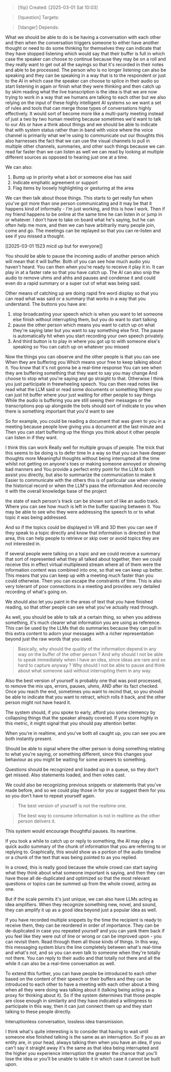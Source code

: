 
>[!tip] Created: [2025-03-01 Sat 10:03]

>[!question] Targets: 

>[!danger] Depends: 

What we should be able to do is be having a conversation with each other and then when the conversation triggers someone to either have another thought or need to do some thinking for themselves they can indicate that they have stopped listening which would say that their buffer is full in which case the speaker can choose to continue because they may be on a roll and they really want to get out all the sayings so that it's recorded in their notes and able to be processed. The person who is no longer listening can also be speaking and they can be speaking in a way that is to the respondent or just to the AI in which case the speaker can choose to splice in their audio so start listening in again or finish what they were thinking and then catch up by skim reading what the live transcription is the idea is that we are now trying to work in a way that we humans are talking to each other but we also relying on the input of these highly intelligent AI systems so we want a set of rules and tools that can merge those types of conversations highly effectively. It would sort of become more like a multi-party meeting instead of just a two by two human meeting because sometimes we'd want to talk to our AIs or have a think about things and we should be able to indicate that with system status rather than in band with voice where the voice channel is primarily what we're using to communicate out our thoughts this also harnesses the fact that we can use the visual channels to pull in multiple other channels, summaries, and other such things because we can read far faster than we can listen as well we can read by looking at multiple different sources as opposed to hearing just one at a time.

We can also:

1. Bump up in priority what a bot or someone else has said
2. Indicate emphatic agreement or support
3. Flag items by loosely highlighting or gesturing at the area

We can then talk about those things. This starts to get really fun when you've got more than one person communicating and it may be that it happens kind of informally - I'm just working, and this is how I work. Then if my friend happens to be online at the same time he can listen in or jump in or whatever. I don't have to take on board what he's saying, but he can often help me more, and then we can have arbitrarily many people join, come and go. The meetings can be replayed so that you can re-listen and see if you missed a thought.

[[2025-03-01 1523 micd up but for everyone]]

You should be able to pause the incoming audio of another person which will mean that it will buffer. Both of you can see how much audio you haven't heard. You can then when you're ready to receive it play it in. It can play in at a faster rate so that you have catch up. The AI can also snip the audio to remove uhms and ahhs and pauses and condense it and could even do a rapid summary or a super cut of what was being said. 

Other means of catching up are doing rapid fire word display so that you can read what was said or a summary that works in a way that you understand.  The buttons you have are:
1. stop broadcasting your speech which is when you want to let someone else finish without interrupting them, but you do want to start talking
2. pause the other person which means you want to catch up on what they're saying later but you want to say something else first. The pause is automatically hit when you start recording your own speech privately. 
3. And third button is to play in where you got up to with someone else's speaking so You can catch up on whatever you missed 

Now the things you can observe and the other people is that you can see When they are buffering you Which means your free to keep talking about it. You know that it's not gonna be a real-time response You can see when they are buffering something that they want to say you may change And choose to stop what you're saying and go straight to that. Otherwise I think you just participate in freewheeling speech. You can then read notes like read what the LLM said or read some documents or something Where you can just hit buffer where your just waiting for other people to say things While the audio is buffering you are still seeing their messages or the transcriptions pop up alongside the bots should sort of indicate to you when there is something important that you'd want to see

So for example, you could be reading a document that was given to you in a meeting because people love giving you a document at the last minute and Then you can start buffering up the things you think about it other people can listen in if they want.

I think this can work Really well for multiple groups of people. The trick that this seems to be doing is to defer time In a way so that you can have deeper thoughts more Meaningful thoughts without being interrupted all the time whilst not getting on anyone's toes or making someone annoyed or showing bad manners and You provide a perfect entry point for the LLM to both assist you directly, but also to summarize the communication to make it Easier to communicate with the others this is of particular use when viewing the historical record or when the LLM's pass the information And reconcile it with the overall knowledge base of the project 

the state of each person's track can be shown sort of like an audio track. Where you can see how much is left in the buffer spacing between it. You may be able to see who they were addressing the speech to or to what topic it was being addressed.

And so if the topics could be displayed in VR and 3D then you can see if they speak to a topic directly and know that information is directed in that area, this can help people to retrieve or skip over or avoid topics they are not interested in. 

If several people were talking on a topic and we could receive a summary that sort of represented what they all talked about together, then we could receive this in effect virtual multiplexed stream where all of them were the information content was combined into one, so that we can keep up better. This means that you can keep up with a meeting much faster than you could otherwise. Then you can escape the constraints of time. This is also very tolerant of poor connections in a meeting and provides very detailed recording of what's going on. 

We should also let you paint in the areas of text that you have finished reading, so that other people can see what you've actually read through.

As well, you should be able to talk at a certain thing, so when you address something, it's much clearer what information you are using as reference. This can be used by the LLMs that do summaries because they can pull in this extra content to adorn your messages with a richer representation beyond just the raw words that you used. 

> Basically, why should the quality of the information depend in any way on the buffer of the other person ?  And why should I not be able to speak immediately when I have an idea, since ideas are rare and so hard to capture anyway ?  Why should I not be able to pause and think about what someone said without interrupting them in any way.

Also the best version of yourself is probably one that was post processed, to remove the mix ups, errors, pauses, uhms, AND after its fact checked.  Once you reach the end, sometimes you want to recind that, so you should be able to indicate that you want to retract, which rolls it back, and the other person might not have heard it.

The system should, if you spoke to early, afford you some clemency by collapsing things that the speaker already covered.  If you score highly in this metric, it might signal that you should pay attention better.

When you're in realtime, and you've both all caught up, you can see you are both instantly present.

Should be able to signal where the other person is doing something relating to what you're saying, or something different, since this changes your behaviour as you might be waiting for some answers to something. 

Questions should be recognized and loaded up in a queue, so they don't get missed.
Also statements loaded, and then votes cast.

We could also be recognizing previous snippets or statements that you've made before, and so we could play those in for you or suggest them for you so you don't have to repeat yourself again. 

> The best version of yourself is not the realtime one.

> The best way to consume information is not in realtime as the other person delivers it.

This system would encourage thoughtful pauses.  Its neartime.

If you took a while to catch up or reply to something, the AI may play a quick audio summary of the chunk of information that you are referring to or replying to. Graphically, this would show as a portion of the audio timeline or a chunk of the text that was being pointed to as you replied.

In a crowd, this is really good because the whole crowd can start saying what they think about what someone important is saying, and then they can have those all de-duplicated and optimized so that the most relevant questions or topics can be summed up from the whole crowd, acting as one.

But if the scale permits it's just unique, we can also have LLMs acting as idea amplifiers. When they recognize something new, novel, and sound, they can amplify it up as a good idea beyond just a popular idea as well. 

If you have recorded multiple snippets by the time the recipient is ready to receive them, they can be reordered in order of importance. They can be de-duplicated in case you repeated yourself and you can yank them back if you feel like they were out of line or wrong or can be improved upon - you can revisit them. Read through them all those kinds of things. In this way, this messaging system blurs the line completely between what's real-time and what's not, and so you can even talk to someone when they're totally not there. You can reply to their audio and that totally not there and all the while it can also be a real-time conversation as well.

To extend this further, you can have people be introduced to each other based on the content of their speech or their buffers and they can be introduced to each other to have a meeting with each other about a thing when all they were doing was talking about it (talking being acting as a proxy for thinking about it). So if the system determines that those people are close enough in similarity and they have indicated a willingness to participate in this way, then it can just connect them up and they start talking to these people directly. 

Interuptionless conversation, lossless idea transmission.

I think what's quite interesting is to consider that having to wait until someone else finished talking is the same as an interruption. So if you as an entity are, in your head, always talking then when you have an idea, if you can't say it straight away it's the same as that idea being interrupted and the higher you experience interruption the greater the chance that you'll lose the idea or you'll be unable to table it in which case it cannot be built upon. 